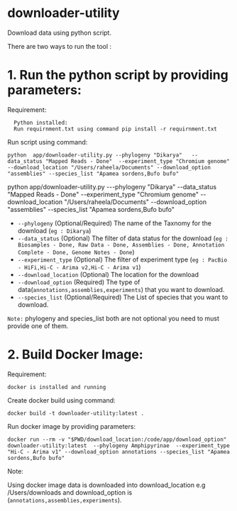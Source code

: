 # downloader-utility

Download data using python script.

There are two ways to run the tool :

# 1. Run the python script by providing parameters:
   Requirement:
   
      Python installed:
      Run requirnment.txt using command pip install -r requirnment.txt
    
  Run script using command:
    
    python  app/downloader-utility.py --phylogeny "Dikarya"   --data_status "Mapped Reads - Done"  --experiment_type "Chromium genome"  --download_location "/Users/raheela/Documents" --download_option "assemblies" --species_list "Apamea sordens,Bufo bufo"


python  app/downloader-utility.py ---phylogeny "Dikarya"   --data_status "Mapped Reads - Done"  --experiment_type "Chromium genome"  --download_location "/Users/raheela/Documents" --download_option "assemblies" --species_list "Apamea sordens,Bufo bufo"

* `--phylogeny` (Optional/Required) The name of the Taxnomy for the download (`eg : Dikarya`)
* `--data_status` (Optional) The filter of data status for the download (`eg : Biosamples - Done, Raw Data - Done, Assemblies - Done, Annotation Complete - Done, Genome Notes - Done`)
* `--experiment_type` (Optional) The filter of experiment type (`eg : PacBio - HiFi,Hi-C - Arima v2,Hi-C - Arima v1`)
* `--download_location` (Optional) The location for the download
* `--download_option` (Required) The type of data(`annotations,assemblies,experiments`) that you want to download.
* `--species_list` (Optional/Required) The List of species that you want to download.

`Note:` phylogeny and species_list both are not optional you need to must provide one of them.

# 2. Build Docker Image: 
 Requirement:
  
    docker is installed and running
  Create docker build using command:
  
    docker build -t downloader-utility:latest .
    
  Run docker image by providing parameters:
  
    docker run --rm -v "$PWD/download_location:/code/app/download_option" downloader-utility:latest  --phylogeny Amphipyrinae  --experiment_type "Hi-C - Arima v1" --download_option annotations --species_list "Apamea sordens,Bufo bufo"
Note: 

Using docker image data is downloaded into download_location e.g /Users/downloads and download_option is (`annotations,assemblies,experiments`).
